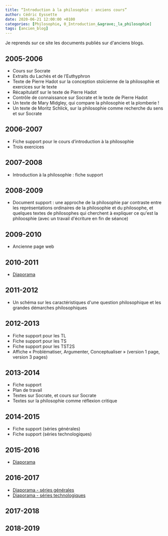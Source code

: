 ```yaml
---
title: “Introduction à la philosophie : anciens cours”
author: Cédric Eyssette
date: 2020-06-21 12:00:00 +0100
categories: [Philosophie, 0_Introduction_&agrave;_la_philosophie]
tags: [ancien_blog]
---
```


Je reprends sur ce site les documents publiés sur d'anciens blogs.

## 2005-2006

- Cours sur Socrate
- Extraits du Lachès et de l’Euthyphron
- Texte de Pierre Hadot sur la conception stoïcienne de la philosophie et exercices sur le texte
- Récapitulatif sur le texte de Pierre Hadot
- Contrôle de connaissance sur Socrate et le texte de Pierre Hadot
- Un texte de Mary Midgley, qui compare la philosophie et la plomberie !
- Un texte de Moritz Schlick, sur la philosophie comme recherche du sens et sur Socrate

## 2006-2007

- Fiche support pour le cours d’introduction à la philosophie
- Trois exercices

## 2007-2008

- Introduction à la philosophie : fiche support

## 2008-2009

- Document support : une approche de la philosophie par contraste entre les représentations ordinaires de la philosophie et du philosophe, et quelques textes de philosophes qui cherchent à expliquer ce qu'est la philoosphie (avec un travail d'écriture en fin de séance)

## 2009-2010

- Ancienne page web

## 2010-2011

- [Diaporama](https://docs.google.com/presentation/d/e/2PACX-1vTDCmkqk1ZaxBhapt1Sv66yYiSC7lRLwBA3tivyXu1wuM217yimWfa0P-o7KwSa-zTX7exRoxG2yKyL/pub?start=false&loop=false&delayms=60000ff)

## 2011-2012

- Un schéma sur les caractéristiques d'une question philosophique et les grandes démarches philosophiques

## 2012-2013

- Fiche support pour les TL
- Fiche support pour les TS
- Fiche support pour les TST2S
- Affiche « Problématiser, Argumenter, Conceptualiser » (version 1 page, version 3 pages)

## 2013-2014

- Fiche support
- Plan de travail
- Textes sur Socrate, et cours sur Socrate
- Textes sur la philosophie comme réflexion critique

## 2014-2015

- Fiche support (séries générales)
- Fiche support (séries technologiques)

## 2015-2016

- [Diaporama](https://docs.google.com/presentation/d/16nFC-dMbTjhH3APBEn2smL65mwUehL6I__W4SAadsPI/edit?usp=sharing)

## 2016-2017

- [Diaporama - séries générales](https://docs.google.com/presentation/d/1Sz6CyYerWPmx4c4Zy-3fzyV0RD32bMksP3aYBsx2AL4/edit?usp=sharing)
- [Diaporama - séries technologiques](https://docs.google.com/presentation/d/1Cybgl4LQA0Kz2w-y77pjRg0UDirtoieve6uLleK532I/edit?usp=sharing)

## 2017-2018

## 2018-2019


